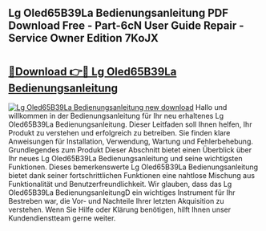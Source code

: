## Lg Oled65B39La Bedienungsanleitung PDF Download Free - Part-6cN User Guide Repair - Service Owner Edition 7KoJX

# <h2><a href="http://df5bdsl.blite.top/?on=Lg+Oled65B39La+Bedienungsanleitung">🔗Download 👉🔴 Lg Oled65B39La Bedienungsanleitung</a></h2>

[![Lg Oled65B39La Bedienungsanleitung new download](https://i.imgur.com/lujVjoI.png)](http://df5bdsl.blite.top/?on=Lg+Oled65B39La+Bedienungsanleitung)
Hallo und willkommen in der Bedienungsanleitung für Ihr neu erhaltenes Lg Oled65B39La Bedienungsanleitung. Dieser Leitfaden soll Ihnen helfen, Ihr Produkt zu verstehen und erfolgreich zu betreiben. Sie finden klare Anweisungen für Installation, Verwendung, Wartung und Fehlerbehebung. Grundlegendes zum Produkt Dieser Abschnitt bietet einen Überblick über Ihr neues Lg Oled65B39La Bedienungsanleitung und seine wichtigsten Funktionen. Dieses bemerkenswerte Lg Oled65B39La Bedienungsanleitung bietet dank seiner fortschrittlichen Funktionen eine nahtlose Mischung aus Funktionalität und Benutzerfreundlichkeit. Wir glauben, dass das Lg Oled65B39La BedienungsanleitungD ein wichtiges Instrument für Ihr Bestreben war, die Vor- und Nachteile Ihrer letzten Akquisition zu verstehen. Wenn Sie Hilfe oder Klärung benötigen, hilft Ihnen unser Kundendienstteam gerne weiter.
